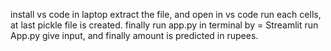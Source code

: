 install vs code in laptop
extract the file, and open in vs code 
run each cells, at last pickle file is created.
finally run  app.py in terminal by = Streamlit run App.py 
give input, and finally amount is predicted in rupees.
